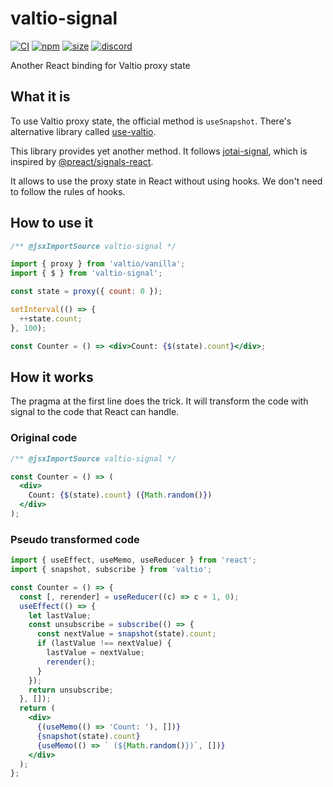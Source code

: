 # valtio-signal

[![CI](https://img.shields.io/github/actions/workflow/status/dai-shi/valtio-signal/ci.yml?branch=main)](https://github.com/dai-shi/valtio-signal/actions?query=workflow%3ACI)
[![npm](https://img.shields.io/npm/v/valtio-signal)](https://www.npmjs.com/package/valtio-signal)
[![size](https://img.shields.io/bundlephobia/minzip/valtio-signal)](https://bundlephobia.com/result?p=valtio-signal)
[![discord](https://img.shields.io/discord/627656437971288081)](https://discord.gg/MrQdmzd)

Another React binding for Valtio proxy state

## What it is

To use Valtio proxy state, the official method is `useSnapshot`.
There's alternative library called [use-valtio](https://github.com/dai-shi/use-valtio).

This library provides yet another method.
It follows [jotai-signal](https://github.com/jotai-labs/jotai-signal),
which is inspired by [@preact/signals-react](https://www.npmjs.com/package/@preact/signals-react).

It allows to use the proxy state in React without using hooks.
We don't need to follow the rules of hooks.

## How to use it

```jsx
/** @jsxImportSource valtio-signal */

import { proxy } from 'valtio/vanilla';
import { $ } from 'valtio-signal';

const state = proxy({ count: 0 });

setInterval(() => {
  ++state.count;
}, 100);

const Counter = () => <div>Count: {$(state).count}</div>;
```

## How it works

The pragma at the first line does the trick.
It will transform the code with signal to the code that React can handle.

### Original code

```jsx
/** @jsxImportSource valtio-signal */

const Counter = () => (
  <div>
    Count: {$(state).count} ({Math.random()})
  </div>
);
```

### Pseudo transformed code

```jsx
import { useEffect, useMemo, useReducer } from 'react';
import { snapshot, subscribe } from 'valtio';

const Counter = () => {
  const [, rerender] = useReducer((c) => c + 1, 0);
  useEffect(() => {
    let lastValue;
    const unsubscribe = subscribe(() => {
      const nextValue = snapshot(state).count;
      if (lastValue !== nextValue) {
        lastValue = nextValue;
        rerender();
      }
    });
    return unsubscribe;
  }, []);
  return (
    <div>
      {(useMemo(() => 'Count: '), [])}
      {snapshot(state).count}
      {useMemo(() => ` (${Math.random()})`, [])}
    </div>
  );
};
```
